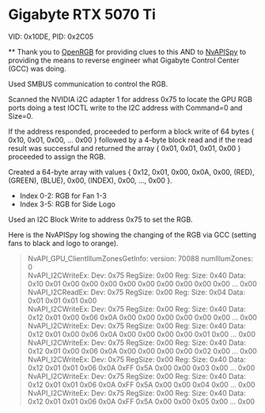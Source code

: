 # Gigabyte RTX 5070 Ti
VID: 0x10DE, PID: 0x2C05

** Thank you to [OpenRGB](https://gitlab.com/CalcProgrammer1/OpenRGB) for providing clues to this AND to [NvAPISpy](https://gitlab.com/OpenRGBDevelopers/Tools/NvAPISpy) to providing the means to reverse engineer what Gigabyte Control Center (GCC) was doing.<br>

Used SMBUS communication to control the RGB.<br>

Scanned the NVIDIA i2C adapter 1 for address 0x75 to locate the GPU RGB ports doing a test IOCTL write to the I2C address with Command=0 and Size=0.<br>

If the address responded, proceeded to perform a block write of 64 bytes { 0x10, 0x01, 0x00, ... 0x00 } followed by a 4-byte block read and if the read result was successful and returned the array { 0x01, 0x01, 0x01, 0x00 } proceeded to assign the RGB.<br>

Created a 64-byte array with values { 0x12, 0x01, 0x00, 0x0A, 0x00, (RED), (GREEN), (BLUE), 0x00, (INDEX), 0x00, ..., 0x00 }.<br>
- Index 0-2: RGB for Fan 1-3
- Index 3-5: RGB for Side Logo

Used an I2C Block Write to address 0x75 to set the RGB.<br>

Here is the NvAPISpy log showing the changing of the RGB via GCC (setting fans to black and logo to orange).<br>
> NvAPI_GPU_ClientIllumZonesGetInfo:     version: 70088  numIllumZones: 0<br>
> NvAPI_I2CWriteEx:  Dev: 0x75 RegSize: 0x00 Reg: Size: 0x40 Data: 0x10 0x01 0x00 0x00 0x00 0x00 0x00 0x00 0x00 0x00 0x00 ... 0x00<br>
> NvAPI_I2CReadEx:  Dev: 0x75 RegSize: 0x00 Reg: Size: 0x04 Data: 0x01 0x01 0x01 0x00<br>
> NvAPI_I2CWriteEx:  Dev: 0x75 RegSize: 0x00 Reg: Size: 0x40 Data: 0x12 0x01 0x00 0x06 0x0A 0x00 0x00 0x00 0x00 0x00 0x00 ... 0x00<br>
> NvAPI_I2CWriteEx:  Dev: 0x75 RegSize: 0x00 Reg: Size: 0x40 Data: 0x12 0x01 0x00 0x06 0x0A 0x00 0x00 0x00 0x00 0x01 0x00 ... 0x00<br>
> NvAPI_I2CWriteEx:  Dev: 0x75 RegSize: 0x00 Reg: Size: 0x40 Data: 0x12 0x01 0x00 0x06 0x0A 0x00 0x00 0x00 0x00 0x02 0x00 ... 0x00<br>
> NvAPI_I2CWriteEx:  Dev: 0x75 RegSize: 0x00 Reg: Size: 0x40 Data: 0x12 0x01 0x01 0x06 0x0A 0xFF 0x5A 0x00 0x00 0x03 0x00 ... 0x00<br>
> NvAPI_I2CWriteEx:  Dev: 0x75 RegSize: 0x00 Reg: Size: 0x40 Data: 0x12 0x01 0x01 0x06 0x0A 0xFF 0x5A 0x00 0x00 0x04 0x00 ... 0x00<br>
> NvAPI_I2CWriteEx:  Dev: 0x75 RegSize: 0x00 Reg: Size: 0x40 Data: 0x12 0x01 0x01 0x06 0x0A 0xFF 0x5A 0x00 0x00 0x05 0x00 ... 0x00<br>

